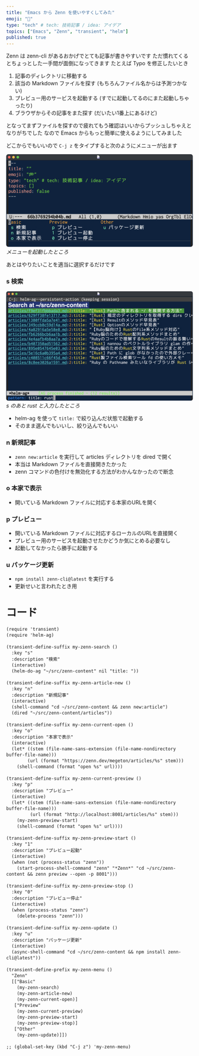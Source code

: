 ```yaml
---
title: "Emacs から Zenn を使いやすくしてみた"
emoji: "🐬"
type: "tech" # tech: 技術記事 / idea: アイデア
topics: ["Emacs", "Zenn", "transient", "helm"]
published: true
---
```


Zenn は zenn-cli があるおかげでとても記事が書きやすいです
ただ慣れてくるとちょっとした一手間が面倒になってきます
たとえば Typo を修正したいとき

  1. 記事のディレクトリに移動する
  2. 該当の Markdown ファイルを探す (もちろんファイル名からは予測つかない)
  3. プレビュー用のサービスを起動する (すでに起動してるのにまた起動しちゃったり)
  4. ブラウザからその記事をまた探す (だいたい1番上にあるけど)

となってまずファイルを探すので疲れてもう確認はいいからプッシュしちゃえとなりがちでした
なので Emacs からもっと簡単に使えるようにしてみました

どこからでもいいので `C-j z` をタイプすると次のようにメニューが出ます

![](/images/66b3769294b04b/emacs_ss1.png)
*メニューを起動したところ*

あとはやりたいことを適当に選択するだけです

### s 検索 ###

![](/images/66b3769294b04b/emacs_ss2.png)
*s のあと rust と入力したところ*

  * helm-ag を使って `title:` で絞り込んだ状態で起動する
  * そのまま選んでもいいし、絞り込んでもいい

### n 新規記事 ###

  * `zenn new:article` を実行して articles ディレクトリを dired で開く
  * 本当は Markdown ファイルを直接開きたかった
  * zenn コマンドの色付けを無効化する方法がわかんなかったので断念

### o 本家で表示 ###

  * 開いている Markdown ファイルに対応する本家のURLを開く

### p プレビュー ###

  * 開いている Markdown ファイルに対応するローカルのURLを直接開く
  * プレビュー用のサービスを起動させたかどうか気にとめる必要なし
  * 起動してなかったら勝手に起動する

### u パッケージ更新 ###

  * `npm install zenn-cli@latest` を実行する
  * 更新せいと言われたとき用

# コード #

```emacs-lisp
(require 'transient)
(require 'helm-ag)

(transient-define-suffix my-zenn-search ()
  :key "s"
  :description "検索"
  (interactive)
  (helm-do-ag "~/src/zenn-content" nil "title: "))

(transient-define-suffix my-zenn-article-new ()
  :key "n"
  :description "新規記事"
  (interactive)
  (shell-command "cd ~/src/zenn-content && zenn new:article")
  (dired "~/src/zenn-content/articles"))

(transient-define-suffix my-zenn-current-open ()
  :key "o"
  :description "本家で表示"
  (interactive)
  (let* ((stem (file-name-sans-extension (file-name-nondirectory buffer-file-name)))
        (url (format "https://zenn.dev/megeton/articles/%s" stem)))
    (shell-command (format "open %s" url))))

(transient-define-suffix my-zenn-current-preview ()
  :key "p"
  :description "プレビュー"
  (interactive)
  (let* ((stem (file-name-sans-extension (file-name-nondirectory buffer-file-name)))
         (url (format "http://localhost:8001/articles/%s" stem)))
    (my-zenn-preview-start)
    (shell-command (format "open %s" url))))

(transient-define-suffix my-zenn-preview-start ()
  :key "1"
  :description "プレビュー起動"
  (interactive)
  (when (not (process-status "zenn"))
    (start-process-shell-command "zenn" "*Zenn*" "cd ~/src/zenn-content && zenn preview --open -p 8001")))

(transient-define-suffix my-zenn-preview-stop ()
  :key "0"
  :description "プレビュー停止"
  (interactive)
  (when (process-status "zenn")
    (delete-process "zenn")))

(transient-define-suffix my-zenn-update ()
  :key "u"
  :description "パッケージ更新"
  (interactive)
  (async-shell-command "cd ~/src/zenn-content && npm install zenn-cli@latest"))

(transient-define-prefix my-zenn-menu ()
  "Zenn"
  [["Basic"
    (my-zenn-search)
    (my-zenn-article-new)
    (my-zenn-current-open)]
   ["Preview"
    (my-zenn-current-preview)
    (my-zenn-preview-start)
    (my-zenn-preview-stop)]
   ["Other"
    (my-zenn-update)]])

;; (global-set-key (kbd "C-j z") 'my-zenn-menu)
```
